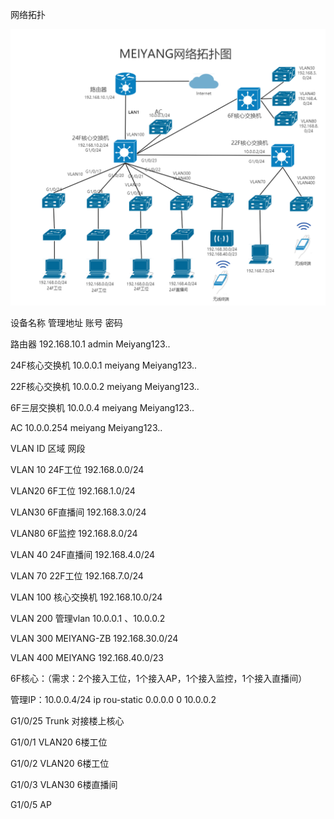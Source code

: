 网络拓扑

<img src="https://raw.githubusercontent.com/joshzhong66/Pibced/main/blog-images/2024/04/24/2cc34198215b9fee2c6ab8930cf5d7e4-image-20240424134624764-bdb138.png" alt="image-20240424134624764" style="zoom:67%;" />





设备名称                 管理地址              账号                    密码

路由器                    192.168.10.1        admin                  Meiyang123..

24F核心交换机        10.0.0.1                meiyang               Meiyang123..

22F核心交换机        10.0.0.2                meiyang              Meiyang123..

6F三层交换机           10.0.0.4               meiyang              Meiyang123..

AC                          10.0.0.254            meiyang              Meiyang123..



VLAN ID              区域                          网段

VLAN 10           24F工位                 192.168.0.0/24

VLAN20             6F工位                  192.168.1.0/24

VLAN30            6F直播间                192.168.3.0/24

VLAN80            6F监控                   192.168.8.0/24

VLAN 40          24F直播间              192.168.4.0/24

VLAN 70          22F工位                 192.168.7.0/24

VLAN 100        核心交换机             192.168.10.0/24

VLAN 200          管理vlan              10.0.0.1 、10.0.0.2

VLAN 300         MEIYANG-ZB        192.168.30.0/24

VLAN 400          MEIYANG             192.168.40.0/23



6F核心：（需求：2个接入工位，1个接入AP，1个接入监控，1个接入直播间）

管理IP：10.0.0.4/24   ip rou-static 0.0.0.0 0 10.0.0.2

G1/0/25  Trunk   对接楼上核心

G1/0/1   VLAN20  6楼工位

G1/0/2   VLAN20  6楼工位

G1/0/3   VLAN30  6楼直播间

G1/0/5    AP